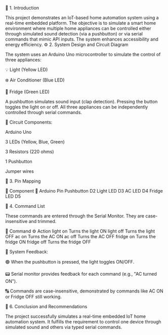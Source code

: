 

📝 1. Introduction

This project demonstrates an IoT-based home automation system using a real-time embedded platform. The objective is to simulate a smart home environment where multiple home appliances can be controlled either through simulated sound detection (via a pushbutton) or via serial commands that mimic API inputs. The system enhances accessibility and energy efficiency.
⚙️ 2. System Design and Circuit Diagram

The system uses an Arduino Uno microcontroller to simulate the control of three appliances:

💡 Light (Yellow LED)

❄️ Air Conditioner (Blue LED)

🧊 Fridge (Green LED)

A pushbutton simulates sound input (clap detection). Pressing the button toggles the light on or off. All three appliances can be independently controlled through serial commands.

🔩 Circuit Components:

Arduino Uno

3 LEDs (Yellow, Blue, Green)

3 Resistors (220 ohms)

1 Pushbutton

Jumper wires



📍 3. Pin Mapping

🧩 Component        🔌 Arduino Pin
    Pushbutton         D2
    Light LED          D3
    AC LED             D4
    Fridge LED         D5

💬 4. Command List

These commands are entered through the Serial Monitor. They are case-insensitive and trimmed.

🧾 Command                 ⚙️ Action
light on                     Turns the light ON
light off                    Turns the light OFF
ac on                        Turns the AC ON
ac off                       Turns the AC OFF
fridge on                    Turns the fridge ON
fridge off                   Turns the fridge OFF

🔄 System Feedback:

🟢 When the pushbutton is pressed, the light toggles ON/OFF.

📟 Serial monitor provides feedback for each command (e.g., "AC turned ON").

🔠 Commands are case-insensitive, demonstrated by commands like AC ON or Fridge OFF still working.


🧠 6. Conclusion and Recommendations

The project successfully simulates a real-time embedded IoT home automation system. 
It fulfills the requirement to control one device through simulated sound and others via typed serial commands.

